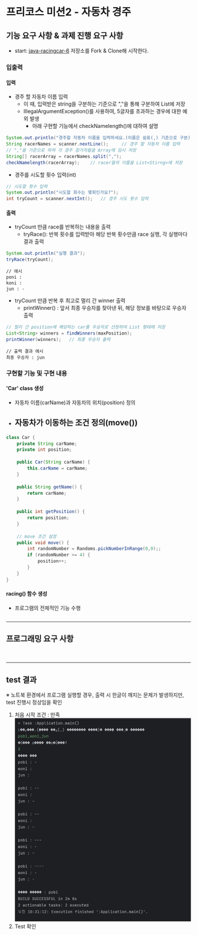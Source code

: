 # 프리코스 미션2 - 자동차 경주

## 기능 요구 사항 & 과제 진행 요구 사항
- start: [java-racingcar-6](https://github.com/woowacourse-precourse/java-racingcar-6) 저장소를 Fork & Clone해 시작한다.
### 입출력
#### 입력
- 경주 할 자동차 이름 입력
  - 이 때, 입력받은 string을 구분하는 기준으로 ","을 통해 구분하여 List에 저장
  - IllegalArgumentException()를 사용하여, 5글자를 초과하는 경우에 대한 예외 발생
    - 아래 구현할 기능에서 checkNamelength()에 대하여 설명
```java
System.out.println("경주할 자동차 이름을 입력하세요.(이름은 쉼표(,) 기준으로 구분)");
String racerNames = scanner.nextLine();     // 경주 할 자동차 이름 입력
// ","을 기준으로 하여 각 경주 참가자들을 Array에 임시 저장
String[] racerArray = racerNames.split(",");
checkNamelength(racerArray);    // racer들의 이름을 List<Stirng>에 저장
```
- 경주를 시도할 횟수 입력(int)
```java
// 시도할 횟수 입력
System.out.println("시도할 회수는 몇회인가요?");
int tryCount = scanner.nextInt();   // 경주 시도 횟수 입력
```


#### 출력
- tryCount 만큼 race를 반복하는 내용을 출력
  - tryRace(): 반복 횟수를 입력받아 해당 반복 횟수만큼 race 실행, 각 실행마다 결과 출력
```java
System.out.println("실행 결과");
tryRace(tryCount);
```
  
```
// 에시
poni : 
koni : 
jun : -
```

- tryCount 만큼 반복 후 최고로 멀리 간 winner 출력
  - printWinner() : 앞서 최종 우승자를 찾아낸 뒤, 해당 정보를 바탕으로 우승자 출력
```java
// 멀리 간 position에 해당하는 car를 우승자로 선정하여 List 형태에 저장
List<String> winners = findWinners(maxPosition);
printWinner(winners);   // 최종 우승자 출력
```
```
// 출력 결과 에시
최종 우승자 : jun
```

### 구현할 기능 및 구현 내용
#### 'Car' class 생성
- 자동차 이름(carName)과 자동차의 위치(position) 정의
- 자동차가 이동하는 조건 정의(move())
  - 
```java
class Car {
    private String carName;
    private int position;

    public Car(String carName) {
        this.carName = carName;
    }

    public String getName() {
        return carName;
    }

    public int getPosition() {
        return position;
    }

    // move 조건 설정
    public void move() {
        int randomNumber = Randoms.pickNumberInRange(0,9);;
        if (randomNumber >= 4) {
            position++;
        }
    }
}
```

#### racing() 함수 생성
- 프로그램의 전체적인 기능 수행

```java

```



--- 

## 프로그래밍 요구 사항
### 

```java

```

```java

```
---
## test 결과
※ 노트북 환경에서 프로그램 실행할 경우, 출력 시 한글이 깨지는 문제가 발생하지만, test 진행시 정상임을 확인
1. 처음 시작 조건 : 만족
![img.png](img.png)
2. Test 확인

